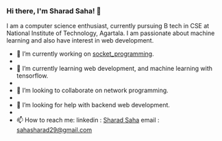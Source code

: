 ### Hi there, I'm Sharad Saha! 👋

I am a computer science enthusiast, currently pursuing B tech in CSE at National Institute of Technology, Agartala. I am passionate about machine learning and also have interest in web development. 

- 🔭 I’m currently working on [socket_programming](https://github.com/SharadSaha/socket_programming).
- 
- 🌱 I’m currently learning web development, and machine learning with tensorflow.
- 
- 👯 I’m looking to collaborate on network programming.
- 
- 🤔 I’m looking for help with backend web development.
- 
- 📫 How to reach me: linkedin : [Sharad Saha](https://www.linkedin.com/in/sharad-saha-0906711b8/)
                      email : sahasharad29@gmail.com                    
